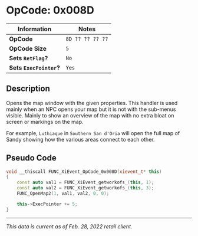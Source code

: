 # OpCode: 0x008D

| Information               | Notes |
|---                        |---    |
| **OpCode**                | `8D ?? ?? ?? ??` |
| **OpCode Size**           | `5`   |
| **Sets `RetFlag`?**       | `No`  |
| **Sets `ExecPointer`?**   | `Yes` |

## Description

Opens the map window with the given properties. This handler is used mainly when an NPC opens your map but it is not with the sub-menus visible. Mainly to show an overview of the map with no extra bloat on screen or markings on the map.

For example, `Luthiaque` in `Southern San d'Oria` will open the full map of Sandy showing how the various areas connect to each other.

## Pseudo Code

```cpp
void __thiscall FUNC_XiEvent_OpCode_0x008D(xievent_t* this)
{
    const auto val1 = FUNC_XiEvent_getworkofs_(this, 1);
    const auto val2 = FUNC_XiEvent_getworkofs_(this, 3);
    FUNC_OpenMap2(1, val1, val2, 0, 0);

    this->ExecPointer += 5;
}
```

---

_This data is current as of Feb. 28, 2022 retail client._